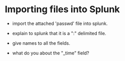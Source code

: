 # Importing files into Splunk

* import the attached 'passwd' file into splunk.

* explain to splunk that it is a ":" delimited file.

* give names to all the fields.

* what do you about the "_time" field?
